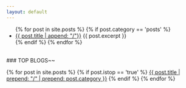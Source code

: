 ```yaml
---
layout: default
---
```

<ul>
  {% for post in site.posts %}
   {% if post.category == 'posts' %}
    <li>      
        <a href="{{ post.url }}">{{ post.title | append: "/"}}</a> 
        {{ post.excerpt }}
    </li>
    {% endif %}
  {% endfor %}
</ul>
<br>
### TOP BLOGS~~

{% for post in site.posts %}
  {% if post.istop == 'true' %}
<a href="{{ post.url }}" >{{ post.title | prepend: "/" | prepend: post.category }}</a>
  {% endif %}
{% endfor %}


